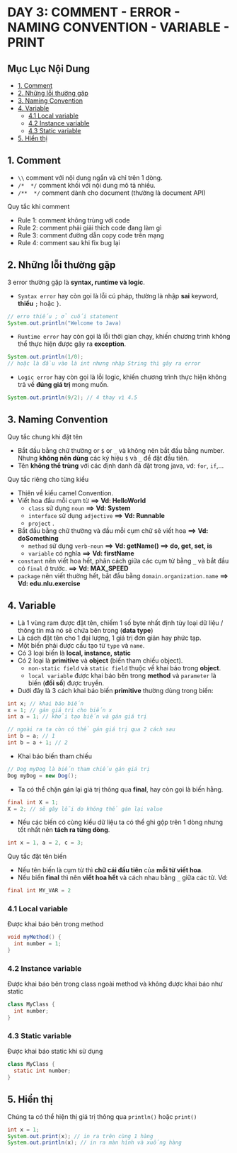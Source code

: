 # DAY 3: COMMENT - ERROR - NAMING CONVENTION - VARIABLE - PRINT

## Mục Lục Nội Dung

  - [1. Comment](#1-comment)
  - [2. Những lỗi thường gặp](#2-những-lỗi-thường-gặp)
  - [3. Naming Convention](#3-naming-convention)
  - [4. Variable](#4-variable)
    - [4.1 Local variable](#41-local-variable)
    - [4.2 Instance variable](#42-instance-variable)
    - [4.3 Static variable](#43-static-variable)
  - [5. Hiển thị](#5-hiển-thị)

## 1. Comment

- `\\` comment với nội dung ngắn và chỉ trên 1 dòng.
- `/*  */` comment khối với nội dung mô tả nhiều.
- `/**  */` comment dành cho document (thường là document API)

Quy tắc khi comment

- Rule 1: comment không trùng với code
- Rule 2: comment phải giải thích code đang làm gì
- Rule 3: comment đường dẫn copy code trên mạng
- Rule 4: comment sau khi fix bug lại

## 2. Những lỗi thường gặp

3 error thường gặp là **syntax, runtime và logic**.

- `Syntax error` hay còn gọi là lỗi cú pháp, thường là nhập **sai** keyword, **thiếu** `;` hoặc `}`.

```java
// erro thiếu ; ở cuối statement
System.out.println("Welcome to Java)
```

- `Runtime error` hay còn gọi là lỗi thời gian chạy, khiến chương trình không thể thực hiện được gây ra **exception**.

```java
System.out.println(1/0);
// hoặc là đầu vào là int nhưng nhập String thì gây ra error
```

- `Logic error` hay còn gọi là lỗi logic, khiến chương trình thực hiện không trả về **đúng giá trị** mong muốn.

```java
System.out.println(9/2); // 4 thay vì 4.5
```

## 3. Naming Convention

Quy tắc chung khi đặt tên

- Bắt đầu bằng chữ thường or `$` or `_` và không nên bắt đầu bằng number. Nhưng **không nên dùng** các ký hiệu `$` và `_` để đặt đầu tiên.
- Tên **không thể trùng** với các định danh đã đặt trong java, vd: `for`, `if`,...

Quy tắc riêng cho từng kiểu

- Thiên về kiểu camel Convention.
- Viết hoa đầu mỗi cụm từ **==>** **Vd: HelloWorld**
  - `class` sử dụng `noun` **==>** **Vd: System**
  - `interface` sử dụng `adjective` **==>** **Vd: Runnable**
  - `project` . 
- Bắt đầu bằng chữ thường và đầu mỗi cụm chữ sẽ viết hoa **==>** **Vd: doSomething**
  - `method` sử dụng `verb-noun` **==>** **Vd: getName() ==> do, get, set, is**
  - `variable` có nghĩa **==>** **Vd: firstName**
- `constant` nên viết hoa hết, phân cách giữa các cụm từ bằng `_` và bắt đầu có `final` ở trước. **==>** **Vd: MAX_SPEED**
- `package` nên viết thường hết, bắt đầu bằng `domain.organization.name` **==>** **Vd: edu.nlu.exercise**

## 4. Variable

- Là 1 vùng ram được đặt tên, chiếm 1 số byte nhất định tùy loại dữ liệu / thông tin mà nó sẽ chứa bên trong (**data type**)
- Là cách đặt tên cho 1 đại lượng, 1 giá trị đơn giản hay phức tạp. 
- Một biến phải được cấu tạo từ `type` và `name`.
- Có 3 loại biến là **local, instance, static**
- Có 2 loại là **primitive** và **object** (biến tham chiếu object).
  - `non-static field` và `static field` thuộc về khai báo trong **object**.
  - `local variable` được khai báo bên trong **method** và `parameter` là biến (**đối số**) được truyền.
- Dưới đây là 3 cách khai báo biến **primitive** thường dùng trong biến:

```java
int x; // khai báo biến
x = 1; // gán giá trị cho biến x
int a = 1; // khởi tạo biến và gán giá trị 

// ngoài ra ta còn có thể gán giá trị qua 2 cách sau
int b = a; // 1
int b = a + 1; // 2
```

- Khai báo biến tham chiếu

```java
// Dog myDog là biến tham chiếu gán giá trị 
Dog myDog = new Dog(); 
```

- Ta có thể chặn gán lại giá trị thông qua **final**, hay còn gọi là biến hằng.

```java
final int X = 1;
X = 2; // sẽ gây lỗi do không thể gán lại value
```

- Nếu các biến có cùng kiểu dữ liệu ta có thể ghi gộp trên 1 dòng nhưng tốt nhất nên **tách ra từng dòng**.

```java
int x = 1, a = 2, c = 3;
```

Quy tắc đặt tên biến

- Nếu tên biến là cụm từ thì **chữ cái đầu tiên** của **mỗi từ viết hoa**.
- Nếu biến **final** thì nên **viết hoa hết** và cách nhau bằng `_` giữa các từ. Vd:

```java
final int MY_VAR = 2
``` 

### 4.1 Local variable 

Được khai báo bên trong method

```java
void myMethod() {
  int number = 1;
}
```

### 4.2 Instance variable 

Được khai báo bên trong class ngoài method và không được khai báo như static 

```java
class MyClass {
  int number;
}
```

### 4.3 Static variable

Được khai báo static khi sử dụng

```java
class MyClass {
  static int number;
}
```

## 5. Hiển thị 

Chúng ta có thể hiện thị giá trị thông qua `println()` hoặc `print()`

```java
int x = 1;
System.out.print(x); // in ra trên cùng 1 hàng
System.out.println(x); // in ra màn hình và xuống hàng
```


